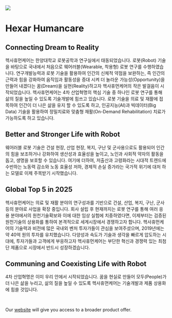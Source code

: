 <img src="https://hexarhc.com/wp-content/uploads/2021/07/emblem-200x200.png" />

# Hexar Humancare

## Connecting Dream to Reality
헥사휴먼케어는 한양대학교 로봇공학과 연구실에서 태동되었습니다. 로봇(Robot) 기술을 바탕으로 국내에서 처음으로 웨어러블(Wearable, 착용형) 로봇 연구를 수행하였습니다. 연구개발능력과 로봇 기술을 활용하여 인간의 신체적 약점을 보완하는, 즉 인간의 근력과 힘을 강화하여 움직임과 활동성을 증대 시켜 더 놀라운 가능성(Opportunity)을 만들어 내겠다는 꿈(Dream)을 실현(Reality)하고자 헥사휴먼케어의 작은 발걸음이 시작되었습니다.
헥사휴먼케어는 4차 산업혁명의 핵심 기술 중 하나인 로봇 연구를 통해 삶의 질을 높일 수 있도록 기술개발에 힘쓰고 있습니다. 로봇 기술을 의료 및 재활에 접목하여 인간이 더 나은 삶을 유지 할 수 있도록 하고, 인공지능(AI)과 빅데이터(Big Data) 기술을 활용하여 정밀치료와 맞춤형 재활(On-Demand Rehabilitation) 치료가 가능하도록 하고 있습니다.

## Better and Stronger Life with Robot
웨어러블 로봇 기술은 건설 현장, 산업 현장, 복지, 구난 및 군사용으로도 활용되어 인간의 힘을 보조하거나 강화하여 생산성과 효율성을 높이고, 노인과 사회적 약자의 활동을 돕고, 생명을 보호할 수 있습니다. 여기에 더하여, 저출산과 고령화라는 시대적 트렌드에 수반하는 노동력 감소와 노동 효율성 저하, 경제적 손실 증가라는 국가적 위기에 대처 하는 모델로 이제 주목받기 시작했습니다.

## Global Top 5 in 2025
헥사휴먼케어는 의료 및 재활 분야의 연구성과를 기반으로 건설, 산업, 복지, 구난, 군사 등의 분야로 사업을 확장 중입니다. 회사 설립 후 현재까지는 로봇 연구를 통해 여러 응용 분야에서의 원천기술확보와 이에 대한 임상 실험에 치중하였다면, 이제부터는 검증된 원천기술의 상용화를 통하여 본격적으로 세계시장에서 경쟁하고자 합니다.
헥사휴먼케어의 기술력과 비전에 많은 국내외 벤처 투자가들이 관심을 보여주셨으며, 2019년에는 약 40억 원의 투자를 유치했습니다. 다양성과 속도가 기술과 생각을 빠르게 압도하는 시대에, 투자가들과 고객에게 부응하고자 헥사휴먼케어는 부단한 혁신과 경쟁력 있는 최첨단 제품으로 시장에서 반드시 성장하겠습니다.

## Communing and Coexisting Life with Robot
4차 산업혁명은 이미 우리 안에서 시작되었습니다. 꿈을 현실로 만들어 모두(People)가 더 나은 삶을 누리고, 삶의 질을 높일 수 있도록 헥사휴먼케어는 기술개발과 제품 상용화에 힘쓸 것입니다.

<br/>

Our [website](https://www.hexarhc.com) will give you access to a broader product offer.

